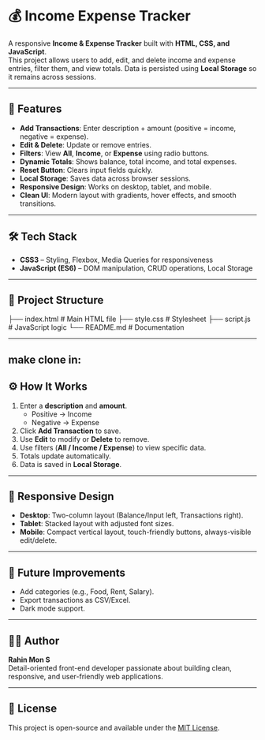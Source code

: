 # 💰 Income Expense Tracker

A responsive **Income & Expense Tracker** built with **HTML, CSS, and JavaScript**.  
This project allows users to add, edit, and delete income and expense entries, filter them, and view totals. Data is persisted using **Local Storage** so it remains across sessions.

---

## 🚀 Features
- **Add Transactions**: Enter description + amount (positive = income, negative = expense).
- **Edit & Delete**: Update or remove entries.
- **Filters**: View **All**, **Income**, or **Expense** using radio buttons.
- **Dynamic Totals**: Shows balance, total income, and total expenses.
- **Reset Button**: Clears input fields quickly.
- **Local Storage**: Saves data across browser sessions.
- **Responsive Design**: Works on desktop, tablet, and mobile.
- **Clean UI**: Modern layout with gradients, hover effects, and smooth transitions.

---

## 🛠️ Tech Stack

- **CSS3** – Styling, Flexbox, Media Queries for responsiveness  
- **JavaScript (ES6)** – DOM manipulation, CRUD operations, Local Storage  

---

## 📂 Project Structure
├── index.html # Main HTML file
├── style.css # Stylesheet 
├── script.js # JavaScript logic
└── README.md # Documentation


---
## make clone in:


## ⚙️ How It Works
1. Enter a **description** and **amount**.  
   - Positive → Income  
   - Negative → Expense  
2. Click **Add Transaction** to save.  
3. Use **Edit** to modify or **Delete** to remove.  
4. Use filters (**All / Income / Expense**) to view specific data.  
5. Totals update automatically.  
6. Data is saved in **Local Storage**.

---

## 📱 Responsive Design
- **Desktop**: Two-column layout (Balance/Input left, Transactions right).  
- **Tablet**: Stacked layout with adjusted font sizes.  
- **Mobile**: Compact vertical layout, touch-friendly buttons, always-visible edit/delete.  

---

## 📖 Future Improvements
- Add categories (e.g., Food, Rent, Salary).  
- Export transactions as CSV/Excel.  
- Dark mode support.  

---

## 👨‍💻 Author
**Rahin Mon S**  
Detail-oriented front-end developer passionate about building clean, responsive, and user-friendly web applications.

---

## 📜 License
This project is open-source and available under the [MIT License](LICENSE).